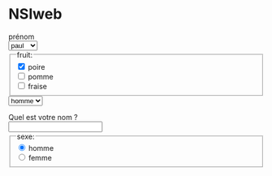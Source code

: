 # NSIweb
<!DOCTYPE html>
<html>
<head>
<meta charset="utf-8">
<meta name="viewport" content="width=device-width">
<title>JS Bin</title>
</head>
<body>
<h>prénom</h>
<br>
<FORM>
<SELECT name="prénom" size="1">
<OPTION>paul
<OPTION>pierre
</SELECT>
<br>

<fieldset>
<legend>fruit:</legend>

<div>
<input type="checkbox" id="poire" name="poire"
checked>
<label for="poire">poire</label>
</div>

<div>
<input type="checkbox" id="pomme" name="pomme">
<label for="pomme">pomme</label>
</div>
<div>
<input type="checkbox" id="fraise" name="fraise">
<label for="fraise">fraise</label>
</div>
</fieldset>


<FORM>
<SELECT name="sexe" size="1">
<OPTION>homme
<OPTION>femme
</SELECT>
</FORM>



</FORM>

<div id="rep">
<label for ="nom">Quel est votre nom ?<br></label>
<input type="text" id="nom">
</div>
<fieldset>
<legend>sexe:</legend>

<div>
<input type="radio" id="homme" name="homme" value="homme"
checked>
<label for="homme">homme</label>
</div>

<div>
<input type="radio" id="femme" name="femme" value="femme">
<label for="femme">femme</label>
</div>
</body>
</html>
